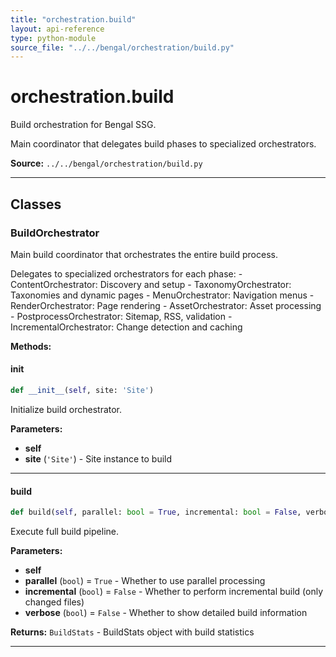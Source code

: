 ```yaml
---
title: "orchestration.build"
layout: api-reference
type: python-module
source_file: "../../bengal/orchestration/build.py"
---
```


# orchestration.build

Build orchestration for Bengal SSG.

Main coordinator that delegates build phases to specialized orchestrators.

**Source:** `../../bengal/orchestration/build.py`

---

## Classes

### BuildOrchestrator


Main build coordinator that orchestrates the entire build process.

Delegates to specialized orchestrators for each phase:
    - ContentOrchestrator: Discovery and setup
    - TaxonomyOrchestrator: Taxonomies and dynamic pages
    - MenuOrchestrator: Navigation menus
    - RenderOrchestrator: Page rendering
    - AssetOrchestrator: Asset processing
    - PostprocessOrchestrator: Sitemap, RSS, validation
    - IncrementalOrchestrator: Change detection and caching




**Methods:**

#### __init__

```python
def __init__(self, site: 'Site')
```

Initialize build orchestrator.

**Parameters:**

- **self**
- **site** (`'Site'`) - Site instance to build







---
#### build

```python
def build(self, parallel: bool = True, incremental: bool = False, verbose: bool = False) -> BuildStats
```

Execute full build pipeline.

**Parameters:**

- **self**
- **parallel** (`bool`) = `True` - Whether to use parallel processing
- **incremental** (`bool`) = `False` - Whether to perform incremental build (only changed files)
- **verbose** (`bool`) = `False` - Whether to show detailed build information

**Returns:** `BuildStats` - BuildStats object with build statistics






---


